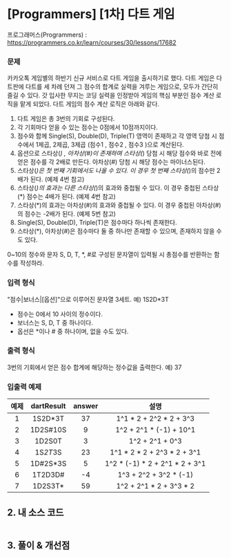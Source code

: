 # [Programmers] [1차] 다트 게임

프로그래머스(Programmers) : https://programmers.co.kr/learn/courses/30/lessons/17682

### 문제

카카오톡 게임별의 하반기 신규 서비스로 다트 게임을 출시하기로 했다. 다트 게임은 다트판에 다트를 세 차례 던져 그 점수의 합계로 실력을 겨루는 게임으로, 모두가 간단히 즐길 수 있다.
갓 입사한 무지는 코딩 실력을 인정받아 게임의 핵심 부분인 점수 계산 로직을 맡게 되었다. 다트 게임의 점수 계산 로직은 아래와 같다.

1. 다트 게임은 총 3번의 기회로 구성된다.
2. 각 기회마다 얻을 수 있는 점수는 0점에서 10점까지이다.
3. 점수와 함께 Single(S), Double(D), Triple(T) 영역이 존재하고 각 영역 당첨 시 점수에서 1제곱, 2제곱, 3제곱 (점수1 , 점수2 , 점수3 )으로 계산된다.
4. 옵션으로 스타상(_) , 아차상(#)이 존재하며 스타상(_) 당첨 시 해당 점수와 바로 전에 얻은 점수를 각 2배로 만든다. 아차상(#) 당첨 시 해당 점수는 마이너스된다.
5. 스타상(_)은 첫 번째 기회에서도 나올 수 있다. 이 경우 첫 번째 스타상(_)의 점수만 2배가 된다. (예제 4번 참고)
6. 스타상(_)의 효과는 다른 스타상(_)의 효과와 중첩될 수 있다. 이 경우 중첩된 스타상(\*) 점수는 4배가 된다. (예제 4번 참고)
7. 스타상(\*)의 효과는 아차상(#)의 효과와 중첩될 수 있다. 이 경우 중첩된 아차상(#)의 점수는 -2배가 된다. (예제 5번 참고)
8. Single(S), Double(D), Triple(T)은 점수마다 하나씩 존재한다.
9. 스타상(\*), 아차상(#)은 점수마다 둘 중 하나만 존재할 수 있으며, 존재하지 않을 수도 있다.

0~10의 정수와 문자 S, D, T, \*, #로 구성된 문자열이 입력될 시 총점수를 반환하는 함수를 작성하라.

### 입력 형식

"점수|보너스|[옵션]"으로 이루어진 문자열 3세트.
예) 1S2D\*3T

- 점수는 0에서 10 사이의 정수이다.
- 보너스는 S, D, T 중 하나이다.
- 옵선은 \*이나 # 중 하나이며, 없을 수도 있다.

### 출력 형식

3번의 기회에서 얻은 점수 합계에 해당하는 정수값을 출력한다.
예) 37

### 입출력 예제

| 예제 | dartResult | answer |               설명                |
| :--: | :--------: | :----: | :-------------------------------: |
|  1   |  1S2D\*3T  |   37   |     1^1 \* 2 + 2^2 \* 2 + 3^3     |
|  2   |  1D2S#10S  |   9    |     1^2 + 2^1 \* (-1) + 10^1      |
|  3   |   1D2S0T   |   3    |          1^2 + 2^1 + 0^3          |
|  4   |  1S*2T*3S  |   23   |  1^1 \* 2 \* 2 + 2^3 \* 2 + 3^1   |
|  5   | 1D#2S\*3S  |   5    | 1^2 \* (-1) \* 2 + 2^1 \* 2 + 3^1 |
|  6   |  1T2D3D#   |   -4   |      1^3 + 2^2 + 3^2 \* (-1)      |
|  7   |  1D2S3T\*  |   59   |     1^2 + 2^1 \* 2 + 3^3 \* 2     |

## 2. 내 소스 코드

```javascript

```

## 3. 풀이 & 개선점
